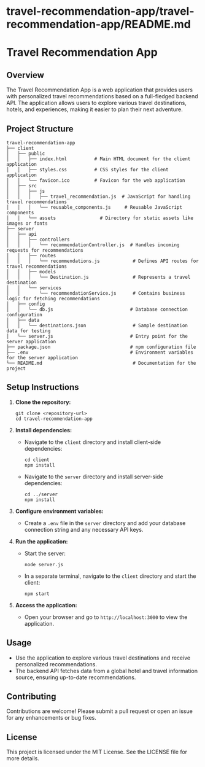 # travel-recommendation-app/travel-recommendation-app/README.md

# Travel Recommendation App

## Overview

The Travel Recommendation App is a web application that provides users with personalized travel recommendations based on a full-fledged backend API. The application allows users to explore various travel destinations, hotels, and experiences, making it easier to plan their next adventure.

## Project Structure

```
travel-recommendation-app
├── client
│   ├── public
│   │   ├── index.html          # Main HTML document for the client application
│   │   ├── styles.css          # CSS styles for the client application
│   │   └── favicon.ico         # Favicon for the web application
│   ├── src
│   │   ├── js
│   │   │   ├── travel_recommendation.js  # JavaScript for handling travel recommendations
│   │   │   └── reusable_components.js     # Reusable JavaScript components
│   │   └── assets                # Directory for static assets like images or fonts
├── server
│   ├── api
│   │   ├── controllers
│   │   │   └── recommendationController.js  # Handles incoming requests for recommendations
│   │   ├── routes
│   │   │   └── recommendations.js            # Defines API routes for travel recommendations
│   │   ├── models
│   │   │   └── Destination.js                # Represents a travel destination
│   │   └── services
│   │       └── recommendationService.js      # Contains business logic for fetching recommendations
│   ├── config
│   │   └── db.js                            # Database connection configuration
│   ├── data
│   │   └── destinations.json                 # Sample destination data for testing
│   └── server.js                            # Entry point for the server application
├── package.json                             # npm configuration file
├── .env                                     # Environment variables for the server application
└── README.md                                 # Documentation for the project
```

## Setup Instructions

1. **Clone the repository:**
   ```
   git clone <repository-url>
   cd travel-recommendation-app
   ```

2. **Install dependencies:**
   - Navigate to the `client` directory and install client-side dependencies:
     ```
     cd client
     npm install
     ```
   - Navigate to the `server` directory and install server-side dependencies:
     ```
     cd ../server
     npm install
     ```

3. **Configure environment variables:**
   - Create a `.env` file in the `server` directory and add your database connection string and any necessary API keys.

4. **Run the application:**
   - Start the server:
     ```
     node server.js
     ```
   - In a separate terminal, navigate to the `client` directory and start the client:
     ```
     npm start
     ```

5. **Access the application:**
   - Open your browser and go to `http://localhost:3000` to view the application.

## Usage

- Use the application to explore various travel destinations and receive personalized recommendations.
- The backend API fetches data from a global hotel and travel information source, ensuring up-to-date recommendations.

## Contributing

Contributions are welcome! Please submit a pull request or open an issue for any enhancements or bug fixes.

## License

This project is licensed under the MIT License. See the LICENSE file for more details.